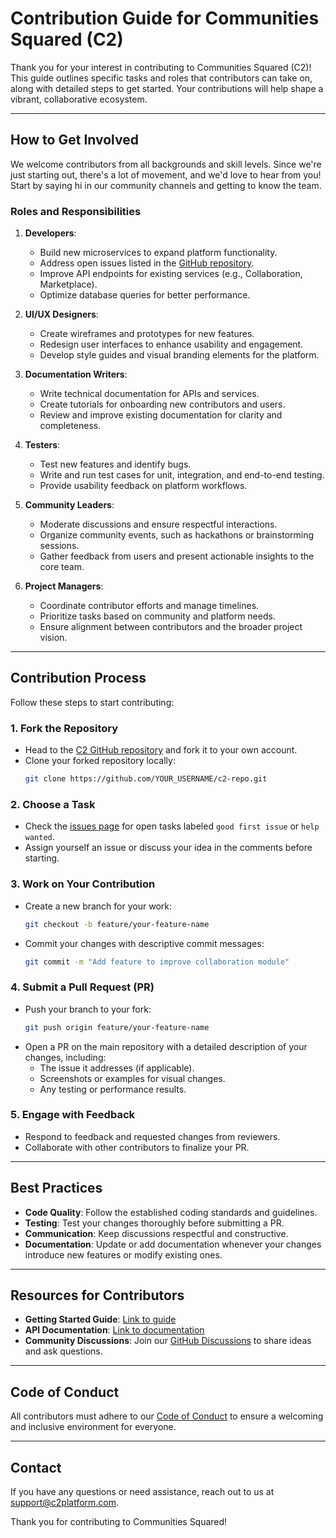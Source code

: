 # Contribution Guide for Communities Squared (C2)

Thank you for your interest in contributing to Communities Squared (C2)! This guide outlines specific tasks and roles that contributors can take on, along with detailed steps to get started. Your contributions will help shape a vibrant, collaborative ecosystem.

---

## How to Get Involved

We welcome contributors from all backgrounds and skill levels. Since we're just starting out, there's a lot of movement, and we'd love to hear from you! Start by saying hi in our community channels and getting to know the team.

### Roles and Responsibilities

1. **Developers**:
   - Build new microservices to expand platform functionality.
   - Address open issues listed in the [GitHub repository](#).
   - Improve API endpoints for existing services (e.g., Collaboration, Marketplace).
   - Optimize database queries for better performance.

2. **UI/UX Designers**:
   - Create wireframes and prototypes for new features.
   - Redesign user interfaces to enhance usability and engagement.
   - Develop style guides and visual branding elements for the platform.

3. **Documentation Writers**:
   - Write technical documentation for APIs and services.
   - Create tutorials for onboarding new contributors and users.
   - Review and improve existing documentation for clarity and completeness.

4. **Testers**:
   - Test new features and identify bugs.
   - Write and run test cases for unit, integration, and end-to-end testing.
   - Provide usability feedback on platform workflows.

5. **Community Leaders**:
   - Moderate discussions and ensure respectful interactions.
   - Organize community events, such as hackathons or brainstorming sessions.
   - Gather feedback from users and present actionable insights to the core team.

6. **Project Managers**:
   - Coordinate contributor efforts and manage timelines.
   - Prioritize tasks based on community and platform needs.
   - Ensure alignment between contributors and the broader project vision.

---

## Contribution Process

Follow these steps to start contributing:

### 1. Fork the Repository
   - Head to the [C2 GitHub repository](#) and fork it to your own account.
   - Clone your forked repository locally:
     ```bash
     git clone https://github.com/YOUR_USERNAME/c2-repo.git
     ```

### 2. Choose a Task
   - Check the [issues page](#) for open tasks labeled `good first issue` or `help wanted`.
   - Assign yourself an issue or discuss your idea in the comments before starting.

### 3. Work on Your Contribution
   - Create a new branch for your work:
     ```bash
     git checkout -b feature/your-feature-name
     ```
   - Commit your changes with descriptive commit messages:
     ```bash
     git commit -m "Add feature to improve collaboration module"
     ```

### 4. Submit a Pull Request (PR)
   - Push your branch to your fork:
     ```bash
     git push origin feature/your-feature-name
     ```
   - Open a PR on the main repository with a detailed description of your changes, including:
     - The issue it addresses (if applicable).
     - Screenshots or examples for visual changes.
     - Any testing or performance results.

### 5. Engage with Feedback
   - Respond to feedback and requested changes from reviewers.
   - Collaborate with other contributors to finalize your PR.

---

## Best Practices

- **Code Quality**: Follow the established coding standards and guidelines.
- **Testing**: Test your changes thoroughly before submitting a PR.
- **Communication**: Keep discussions respectful and constructive.
- **Documentation**: Update or add documentation whenever your changes introduce new features or modify existing ones.

---

## Resources for Contributors

- **Getting Started Guide**: [Link to guide](#)
- **API Documentation**: [Link to documentation](#)
- **Community Discussions**: Join our [GitHub Discussions](#) to share ideas and ask questions.

---

## Code of Conduct

All contributors must adhere to our [Code of Conduct](CODE_OF_CONDUCT.md) to ensure a welcoming and inclusive environment for everyone.

---

## Contact

If you have any questions or need assistance, reach out to us at [support@c2platform.com](mailto:support@c2platform.com).

Thank you for contributing to Communities Squared!

